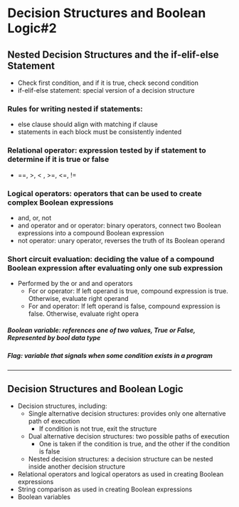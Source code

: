 # Decision Structures and Boolean Logic#2

## Nested Decision Structures and the if-elif-else Statement
* Check first condition, and if it is true, check second condition 
* if-elif-else statement: special version of a decision structure

### Rules for writing nested if statements:
* else clause should align with matching if clause
* statements in each block must be consistently indented

### Relational operator: expression tested by if statement to determine if it is true or false
* ==, >, < , >=, <=, != 

### Logical operators: operators that can be used to create complex Boolean expressions
* and, or, not
* and operator and or operator: binary operators, connect two Boolean expressions into a compound Boolean expression
* not operator: unary operator, reverses the truth of its Boolean operand

### Short circuit evaluation: deciding the value of a compound Boolean expression after evaluating only one sub expression
* Performed by the or and and operators
  - For or operator: If left operand is true, compound expression is true. Otherwise, evaluate right operand
  - For and operator: If left operand is false, compound expression is false. Otherwise, evaluate right opera
  
##### Boolean variable: references one of two values, True or False, Represented by bool data type
##### Flag: variable that signals when some condition exists in a program


--------------------


## Decision Structures and Boolean Logic
* Decision structures, including:
  * Single alternative decision structures: provides only one alternative path of execution
    - If condition is not true, exit the structure
  * Dual alternative decision structures: two possible paths of execution
    - One is taken if the condition is true, and the other if the condition is false
  * Nested decision structures: a decision structure can be nested inside another decision structure
* Relational operators and logical operators as used in creating Boolean expressions
* String comparison as used in creating Boolean expressions
* Boolean variables
